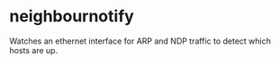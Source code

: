 # neighbournotify
Watches an ethernet interface for ARP and NDP traffic to detect which hosts are up.
